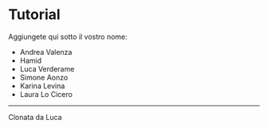# Tutorial

Aggiungete qui sotto il vostro nome:

* Andrea Valenza
* Hamid
* Luca Verderame
* Simone Aonzo
* Karina Levina
* Laura Lo Cicero

****
Clonata da Luca